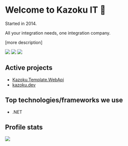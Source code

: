# Welcome to Kazoku IT 🚀
Started in 2014.

All your integration needs, one integration company.

[more description] 

[![](https://img.shields.io/badge/LinkedIn-Kazoku%20IT-blue)](https://www.linkedin.com/company//kazoku-it-ab/)
[![](https://img.shields.io/badge/Contact-info%40kazoku.se-green)](mailto:info@kazoku.se)
[![](https://img.shields.io/badge/Website-kazoku.se-red)](https://kazoku.se)

## Active projects
- [Kazoku.Template.WebApi](https://github.com/kazokuit/Kazoku.Template.WebApi)
- [kazoku.dev](https://github.com/kazokuit/kazoku.dev)

## Top technologies/frameworks we use
- .NET

## Profile stats
![](https://komarev.com/ghpvc/?username=kazokuit&color=brightgreen&label=Profile+views)
